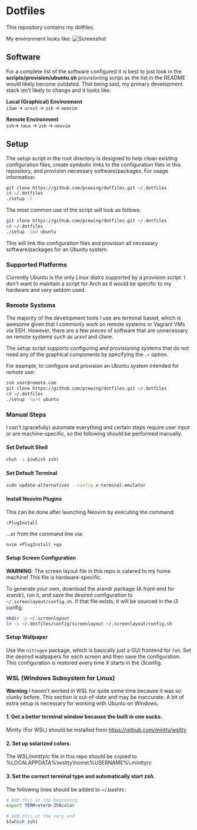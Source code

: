 # Dotfiles
This repository contains my dotfiles.

My environment looks like:
![Screenshot](./Screenshot.png)

## Software
For a complete list of the software configured it is best to just look in the **scripts/provision/ubuntu.sh** provisioning script as the list in the README would likely become outdated. That being said, my primary development stack isn't likely to change and it looks like:  

**Local (Graphical) Environment**  
`i3wm` -> `urxvt` -> `zsh` -> `neovim`

**Remote Environment**  
`ssh`-> `tmux` -> `zsh` -> `neovim`

## Setup
The *setup* script in the root directory is designed to help clean existing configuration files, create symbolic links to the configuration files in this repository, and provision necessary software/packages. For usage information:
```bash
git clone https://github.com/pcewing/dotfiles.git ~/.dotfiles
cd ~/.dotfiles
./setup -h
```

The most common use of the script will look as follows:
```bash
git clone https://github.com/pcewing/dotfiles.git ~/.dotfiles
cd ~/.dotfiles
./setup -lpd ubuntu
```
This will link the configuration files and provision all necessary software/packages for an Ubuntu system.

### Supported Platforms
Currently Ubuntu is the only Linux distro supported by a provision script. I don't want to maintain a script for Arch as it would be specific to my hardware and very seldom used.

### Remote Systems
The majority of the development tools I use are terminal based, which is awesome given that I commonly work on remote systems or Vagrant VMs via SSH. However, there are a few pieces of software that are unnecessary on remote systems such as *urxvt* and *i3wm*.

The *setup* script supports configuring and provisioning systems that do not need any of the graphical components by specifying the `-r` option.

For example, to configure and provision an Ubuntu system intended for remote use:
```bash
ssh user@remote.com
git clone https://github.com/pcewing/dotfiles.git ~/.dotfiles
cd ~/.dotfiles
./setup -lprd ubuntu
```

### Manual Steps
I can't (gracefully) automate everything and certain steps require user input or are machine-specific, so the following should be performed manually.

#### Set Default Shell
```bash
chsh -s $(which zsh)
```

#### Set Default Terminal
```bash
sudo update-alternatives --config x-terminal-emulator
```

#### Install Neovim Plugins
This can be done after launching Neovim by executing the command:
```
:PlugInstall
```
...or from the command line via:
```bash
nvim +PlugInstall +qa
```

#### Setup Screen Configuration
**WARNING**: The screen layout file in this repo is catered to my home machine! This file is hardware-specific.

To generate your own, download the arandr package (A front-end for xrandr), run it, and save the desired configuration to `~/.screenlayout/config.sh`. If that file exists, it will be sourced in the *i3* config.
```bash
mkdir -p ~/.screenlayout
ln -s ~/.dotfiles/config/screenlayout ~/.screenlayout/config.sh
```

#### Setup Wallpaper
Use the `nitrogen` package, which is basically just a GUI frontend for `feh`. Set the desired wallpapers for each screen and then save the configuration. This configuration is restored every time X starts in the i3config.

### WSL (Windows Subsystem for Linux)
**Warning** I haven't worked in WSL for quite some time because it was so clunky before. This section is out-of-date and may be inaccurate.
A bit of extra setup is necessary for working with Ubuntu on Windows.

#### 1. Get a better terminal window because the built in one sucks.

Mintty (For WSL) should be installed from https://github.com/mintty/wsltty

#### 2. Set up solarized colors.

The *WSL/minttyrc* file in this repo should be copied to %LOCALAPPDATA%\\wsltty\\home\\%USERNAME%\\.minttyrc

#### 3. Set the correct terminal type and automatically start *zsh*.

The following lines should be added to ~/.bashrc:
```bash
# Add this at the beginning
export TERM=xterm-256color

# Add this at the very end
$(which zsh)
```

